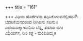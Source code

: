 +++
title = "161"

+++
ವಿಧಿಯ ಹೊರೆಗಳನು ತಪ್ಪಿಸಿಕೊಳುವನೆಲ್ಲಿಹನು?।  
ಬೆದರಿಕೆಯನದರಿಂದ ನೀಗಿಪನು ಸಖನು॥  
ಎದೆಯನುಕ್ಕಾಗಿಸಾನಿಸು ಬೆನ್ನ, ತುಟಿಯ ಬಿಗಿ।  
ವಿಧಿಯಗಸ, ನೀಂ ಕತ್ತೆ - ಮಂಕುತಿಮ್ಮ॥  
